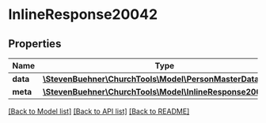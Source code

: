 # InlineResponse20042

## Properties
Name | Type | Description | Notes
------------ | ------------- | ------------- | -------------
**data** | [**\StevenBuehner\ChurchTools\Model\PersonMasterDataRoles[]**](PersonMasterDataRoles.md) |  | [optional] 
**meta** | [**\StevenBuehner\ChurchTools\Model\InlineResponse2002Meta**](InlineResponse2002Meta.md) |  | [optional] 

[[Back to Model list]](../../README.md#documentation-for-models) [[Back to API list]](../../README.md#documentation-for-api-endpoints) [[Back to README]](../../README.md)

